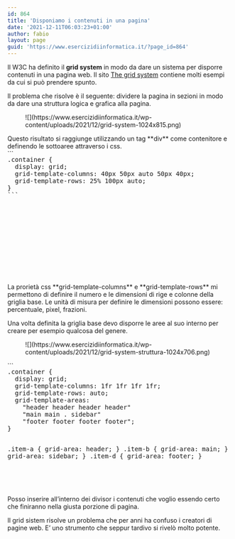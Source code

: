 ```yaml
---
id: 864
title: 'Disponiamo i contenuti in una pagina'
date: '2021-12-11T06:03:23+01:00'
author: fabio
layout: page
guid: 'https://www.esercizidiinformatica.it/?page_id=864'
---
```


Il W3C ha definito il **grid system** in modo da dare un sistema per disporre contenuti in una pagina web. Il sito [The grid system](http://www.thegridsystem.org) contiene molti esempi da cui si può prendere spunto.

Il problema che risolve è il seguente: dividere la pagina in sezioni in modo da dare una struttura logica e grafica alla pagina.

<figure class="wp-block-image size-large">![](https://www.esercizidiinformatica.it/wp-content/uploads/2021/12/grid-system-1024x815.png)</figure>Questo risultato si raggiunge utilizzando un tag **div** come contenitore e definendo le sottoaree attraverso i css.

<div class="wp-block-simple-code-block-ace" style="height: 250px; position:relative; margin-bottom: 50px;">```
<pre class="wp-block-simple-code-block-ace" data-copy="false" data-fontsize="14" data-lines="Infinity" data-mode="css" data-showlines="true" data-theme="monokai" style="position:absolute;top:0;right:0;bottom:0;left:0">.container {
  display: grid;
  grid-template-columns: 40px 50px auto 50px 40px;
  grid-template-rows: 25% 100px auto;
}
```

</div>La prorietà css **grid-template-columns** e **grid-template-rows** mi permettono di definire il numero e le dimensioni di rige e colonne della griglia base. Le unità di misura per definire le dimensioni possono essere: percentuale, pixel, frazioni.

Una volta definita la griglia base devo disporre le aree al suo interno per creare per esempio qualcosa del genere.

<figure class="wp-block-image size-large">![](https://www.esercizidiinformatica.it/wp-content/uploads/2021/12/grid-system-struttura-1024x706.png)</figure><div class="wp-block-simple-code-block-ace" style="height: 250px; position:relative; margin-bottom: 50px;">```
<pre class="wp-block-simple-code-block-ace" data-copy="false" data-fontsize="14" data-lines="Infinity" data-mode="css" data-showlines="true" data-theme="monokai" style="position:absolute;top:0;right:0;bottom:0;left:0">.container {
  display: grid;
  grid-template-columns: 1fr 1fr 1fr 1fr;
  grid-template-rows: auto;
  grid-template-areas: 
    "header header header header"
    "main main . sidebar"
    "footer footer footer footer";
}

.item-a {
  grid-area: header;
}
.item-b {
  grid-area: main;
}
.item-c {
  grid-area: sidebar;
}
.item-d {
  grid-area: footer;
}

```

</div>In questo esempio la prima riga viene dedicata alla testata, le due colonne a sinistra ad una sezione di contenuti, segue uno spazio lasciato vuoto, una barra laterale ed in fine il piè di pagina.

L’html che si accompagna a questo css è il seguente:

<div class="wp-block-simple-code-block-ace" style="height: 250px; position:relative; margin-bottom: 50px;">```
<pre class="wp-block-simple-code-block-ace" data-copy="false" data-fontsize="14" data-lines="Infinity" data-mode="php" data-showlines="true" data-theme="monokai" style="position:absolute;top:0;right:0;bottom:0;left:0"><div class="container" >
    <div class="item-a"></div>
    <div class="item-b"></div>
    <div class="item-c"></div>
    <div class="item-d"></div>
</div>
```

</div>Posso inserire all’interno dei divisor i contenuti che voglio essendo certo che finiranno nella giusta porzione di pagina.

Il grid sistem risolve un problema che per anni ha confuso i creatori di pagine web. E’ uno strumento che seppur tardivo si rivelò molto potente.
